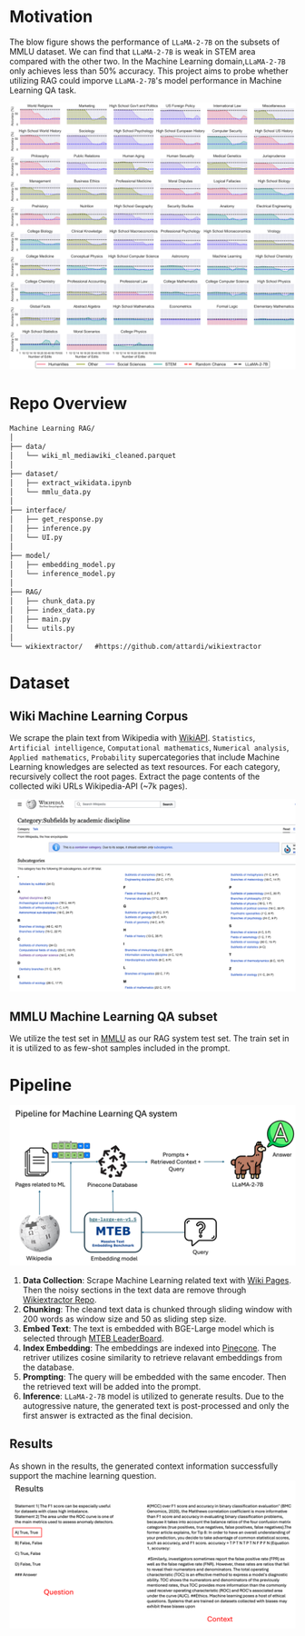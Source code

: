 # Motivation

The blow figure shows the performance of ``LLaMA-2-7B`` on the subsets of MMLU dataset. We can find that ``LLaMA-2-7B`` is weak in STEM area compared with the other two. In the Machine Learning domain,``LLaMA-2-7B`` only achieves less than 50% accuracy. This project aims to probe whether utilizing RAG could imporve ``LLaMA-2-7B``'s model performance in Machine Learning QA task.

![MMLU](./pics/compare_domains_mmlu_llama-2-7b.png)

# Repo Overview
```
Machine Learning RAG/
│
├── data/                                 
│   └── wiki_ml_mediawiki_cleaned.parquet        
│
├── dataset/                              
│   ├── extract_wikidata.ipynb            
│   └── mmlu_data.py                      
│
├── interface/                            
│   ├── get_response.py                   
│   ├── inference.py                      
│   └── UI.py                             
│
├── model/                                
│   ├── embedding_model.py                
│   └── inference_model.py               
│
├── RAG/                                  
│   ├── chunk_data.py                     
│   ├── index_data.py                     
│   ├── main.py                           
│   └── utils.py                          
│
└── wikiextractor/   #https://github.com/attardi/wikiextractor

```
# Dataset

## Wiki Machine Learning Corpus

We scrape the plain text from Wikipedia with [WikiAPI](https://github.com/lehinevych/MediaWikiAPI). ``Statistics``, ``Artificial intelligence``, ``Computational mathematics``, ``Numerical analysis``, ``Applied mathematics``, ``Probability`` supercategories that include Machine Learning knowledges are selected as text resources. For each category, recursively collect the root pages.
Extract the page contents of the collected wiki URLs Wikipedia-API (~7k pages).

![wiki_super](./pics/wiki_super.png)

## MMLU Machine Learning QA subset

We utilize the test set in [MMLU](https://huggingface.co/datasets/lukaemon/mmlu/viewer/machine_learning/train) as our RAG system test set. The train set in it is utilized to as few-shot samples included in the prompt.

# Pipeline 
![MMLU](./pics/pipeline.png)



1. **Data Collection**: Scrape Machine Learning related text with [Wiki Pages](https://en.wikipedia.org/wiki/Category:Artificial_intelligence). Then the noisy sections in the text data are remove through [Wikiextractor Repo](https://github.com/attardi/wikiextractor).
2. **Chunking**: The cleand text data is chunked through sliding window with 200 words as window size and 50 as sliding step size.
3. **Embed Text**: The text is embedded with BGE-Large model which is selected through [MTEB LeaderBoard](https://huggingface.co/spaces/mteb/leaderboard).
4. **Index Embedding**: The embeddings are indexed into [Pinecone](https://www.pinecone.io/). The retriver utilizes cosine similarity to retrieve relavant embeddings from the database.
5. **Prompting**: The query will be embedded with the same encoder. Then the retrieved text will be added into the prompt.
6. **Inference**: ``LLaMA-2-7B`` model is utilized to generate results. Due to the autogressive nature, the generated text is post-processed and only the first answer is extracted as the final decision.

## Results
As shown in the results, the generated context information successfully support the machine learning question.
![MMLU](./pics/results.png) 
